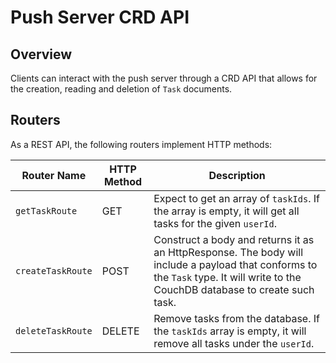 # Push Server CRD API
## Overview
Clients can interact with the push server through a CRD API that allows for the creation, reading and deletion of `Task` documents.


## Routers
As a REST API, the following routers implement HTTP methods:

|Router Name| HTTP Method      | Description |
|-----------| ----------- | ----------- |
|`getTaskRoute`| GET      | Expect to get an array of `taskIds`. If the array is empty, it will get all tasks for the given `userId`.      |
|`createTaskRoute`| POST   | Construct a body and returns it as an HttpResponse. The body will include a payload that conforms to the `Task` type. It will write to the CouchDB database to create such task.      |
|`deleteTaskRoute`| DELETE   | Remove tasks from the database. If the `taskIds` array is empty, it will remove all tasks under the `userId`.         |

